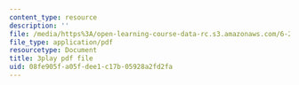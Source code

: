 ```yaml
---
content_type: resource
description: ''
file: /media/https%3A/open-learning-course-data-rc.s3.amazonaws.com/6-262-discrete-stochastic-processes-spring-2011/08fe905fa05fdee1c17b05928a2fd2fa_0aqgeLTNfQ0.pdf
file_type: application/pdf
resourcetype: Document
title: 3play pdf file
uid: 08fe905f-a05f-dee1-c17b-05928a2fd2fa
---
```

